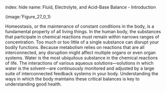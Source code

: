 index: hide
name: Fluid, Electrolyte, and Acid-Base Balance - Introduction


{image:'Figure_27_0_1}
        

Homeostasis, or the maintenance of constant conditions in the body, is a fundamental property of all living things. In the human body, the substances that participate in chemical reactions must remain within narrows ranges of concentration. Too much or too little of a single substance can disrupt your bodily functions. Because metabolism relies on reactions that are all interconnected, any disruption might affect multiple organs or even organ systems. Water is the most ubiquitous substance in the chemical reactions of life. The interactions of various aqueous solutions—solutions in which water is the solvent—are continuously monitored and adjusted by a large suite of interconnected feedback systems in your body. Understanding the ways in which the body maintains these critical balances is key to understanding good health.
